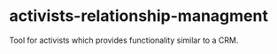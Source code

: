 # activists-relationship-managment
Tool for activists which provides functionality similar to a CRM. 
